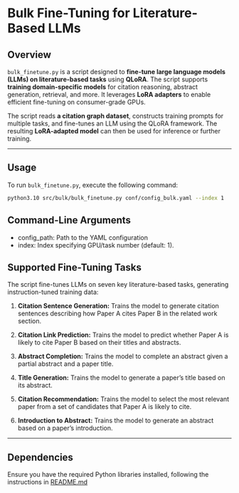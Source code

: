 # **Bulk Fine-Tuning for Literature-Based LLMs**

## **Overview**
`bulk_finetune.py` is a script designed to **fine-tune large language models (LLMs) on literature-based tasks** using **QLoRA**. The script supports **training domain-specific models** for citation reasoning, abstract generation, retrieval, and more. It leverages **LoRA adapters** to enable efficient fine-tuning on consumer-grade GPUs.

The script reads **a citation graph dataset**, constructs training prompts for multiple tasks, and fine-tunes an LLM using the QLoRA framework. The resulting **LoRA-adapted model** can then be used for inference or further training.

---

## **Usage**
To run `bulk_finetune.py`, execute the following command:

```bash
python3.10 src/bulk/bulk_finetune.py conf/config_bulk.yaml --index 1
```

## **Command-Line Arguments**
- config_path: Path to the YAML configuration  
- index: Index specifying GPU/task number (default: 1).

## **Supported Fine-Tuning Tasks**
The script fine-tunes LLMs on seven key literature-based tasks, generating instruction-tuned training data:

1. **Citation Sentence Generation:** Trains the model to generate citation sentences describing how Paper A cites Paper B in the related work section.

2. **Citation Link Prediction:** Trains the model to predict whether Paper A is likely to cite Paper B based on their titles and abstracts.

3. **Abstract Completion:** Trains the model to complete an abstract given a partial abstract and a paper title.

4. **Title Generation:** Trains the model to generate a paper’s title based on its abstract.

5. **Citation Recommendation:** Trains the model to select the most relevant paper from a set of candidates that Paper A is likely to cite.

6. **Introduction to Abstract:** Trains the model to generate an abstract based on a paper’s introduction.

---

## Dependencies

Ensure you have the required Python libraries installed, following the instructions in [README.md](../../README.md)
